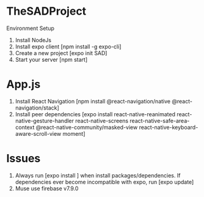 # TheSADProject

Environment Setup
1. Install NodeJs
2. Install expo client [npm install -g expo-cli]
3. Create a new project [expo init SAD]
4. Start your server [npm start]

# App.js

1. Install React Navigation [npm install @react-navigation/native @react-navigation/stack]
2. Install peer dependencies [expo install react-native-reanimated react-native-gesture-handler react-native-screens react-native-safe-area-context @react-native-community/masked-view react-native-keyboard-aware-scroll-view moment]

# Issues
1. Always run [expo install <package-name>] when install packages/dependencies. If dependencies ever become incompatible with expo, run [expo update]
2. Muse use firebase v7.9.0 